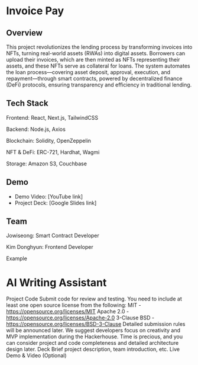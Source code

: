 # Invoice Pay

## Overview
This project revolutionizes the lending process by transforming invoices into NFTs, turning real-world assets (RWAs) into digital assets. Borrowers can upload their invoices, which are then minted as NFTs representing their assets, and these NFTs serve as collateral for loans. The system automates the loan process—covering asset deposit, approval, execution, and repayment—through smart contracts, powered by decentralized finance (DeFi) protocols, ensuring transparency and efficiency in traditional lending.

## Tech Stack
Frontend: React, Next.js, TailwindCSS

Backend: Node.js, Axios

Blockchain: Solidity, OpenZeppelin

NFT & DeFi: ERC-721, Hardhat, Wagmi

Storage: Amazon S3, Couchbase

## Demo
- Demo Video: [YouTube link]
- Project Deck: [Google Slides link]

## Team
Jowiseong: Smart Contract Developer

Kim Donghyun: Frontend Developer

Example
# AI Writing Assistant


Project Code
Submit code for review and testing. You need to include at least one open source license from the following:
MIT - https://opensource.org/licenses/MIT
Apache 2.0 - https://opensource.org/licenses/Apache-2.0
3-Clause BSD - https://opensource.org/licenses/BSD-3-Clause Detailed submission rules will be announced later. We suggest developers focus on creativity and MVP implementation during the Hackerhouse. Time is precious, and you can consider project and code completeness and detailed architecture design later.
Deck
Brief project description, team introduction, etc.
Live Demo & Video (Optional)
